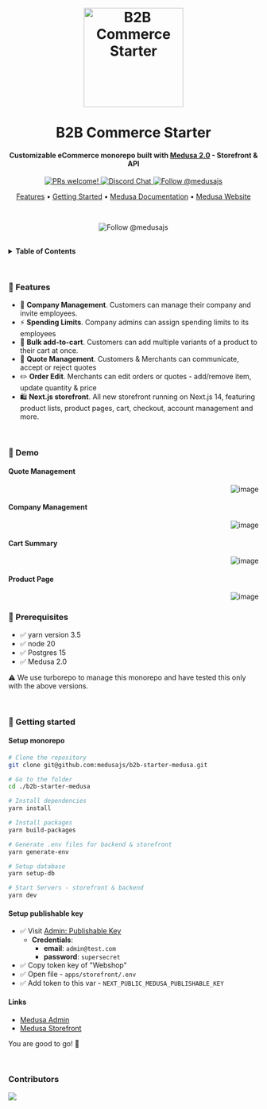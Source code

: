 <h1 align="center">
  <br>
  <a href="http://www.amitmerchant.com/electron-markdownify"><img src="https://github.com/user-attachments/assets/38ba3a7b-e07b-4117-8187-7b171eae3769" alt="B2B Commerce Starter" width="200"></a>
  <br>
  <br>
  B2B Commerce Starter
  <br>
</h1>

<h4 align="center">Customizable eCommerce monorepo built with <a href="https://medusajs.com/" target="_blank">Medusa 2.0</a> - Storefront & API</h4>

<p align="center">
  <a href="https://github.com/medusajs/medusa/blob/master/CONTRIBUTING.md">
    <img src="https://img.shields.io/badge/PRs-welcome-brightgreen.svg?style=flat" alt="PRs welcome!" />
  </a>
    
  <a href="https://discord.gg/xpCwq3Kfn8">
    <img src="https://img.shields.io/badge/chat-on%20discord-7289DA.svg" alt="Discord Chat" />
  </a>

  <a href="https://twitter.com/intent/follow?screen_name=medusajs">
    <img src="https://img.shields.io/twitter/follow/medusajs.svg?label=Follow%20@medusajs" alt="Follow @medusajs" />
  </a>
</p>

<p align="center">
  <a href="#-features">Features</a> •
  <a href="#-getting-started">Getting Started</a> •
  <a href="https://docs.medusajs.com/v2">Medusa Documentation</a> •
  <a href="https://medusajs.com/">Medusa Website</a>
</p>

<br>

<p align="center">
  <img src="https://github.com/user-attachments/assets/00ffe4c0-cba7-422d-8171-2f6bc301f854" alt="Follow @medusajs" />
</p>

<br>

<details>
  <summary><b>Table of Contents</b></summary>

- [Features](#-features)
- [Demo](#-demo)
- [Prerequisites](#-prerequisites)
- [Getting started](#-getting-started)
</details>

&nbsp;

### 🎯 Features

- 🔐 **Company Management**. Customers can manage their company and invite employees.
- ⚡ **Spending Limits**. Company admins can assign spending limits to its employees
- 🚀 **Bulk add-to-cart**. Customers can add multiple variants of a product to their cart at once.
- 📄 **Quote Management**. Customers & Merchants can communicate, accept or reject quotes
- ✏️ **Order Edit**. Merchants can edit orders or quotes - add/remove item, update quantity & price
- 🛍️ **Next.js storefront**. All new storefront running on Next.js 14, featuring product lists, product pages, cart, checkout, account management and more.

&nbsp;

### 💜 Demo

#### Quote Management

<img align="right" src="https://github.com/user-attachments/assets/fa53e46a-8f22-40d5-a761-52bf397be191" alt="image" style=: />
&nbsp;

#### Company Management

<img align="right" src="https://github.com/user-attachments/assets/91afa2e7-4d10-4f41-8319-88e5c4fccf20" alt="image" style=: />
&nbsp;

#### Cart Summary

<img align="right" src="https://github.com/user-attachments/assets/0401450a-196b-4a28-ba1c-0224d64d510b" alt="image" style=: />
&nbsp;

#### Product Page

<img align="right" src="https://github.com/user-attachments/assets/8b077e9c-eade-453c-9145-ddca2acbcad2" alt="image" style=: />
&nbsp;

### 🔔 Prerequisites

- ✅ yarn version 3.5
- ✅ node 20
- ✅ Postgres 15
- ✅ Medusa 2.0

⚠️ We use turborepo to manage this monorepo and have tested this only with the above versions.

&nbsp;

### 🚀 Getting started

#### Setup monorepo

```bash
# Clone the repository
git clone git@github.com:medusajs/b2b-starter-medusa.git

# Go to the folder
cd ./b2b-starter-medusa

# Install dependencies
yarn install

# Install packages
yarn build-packages

# Generate .env files for backend & storefront
yarn generate-env

# Setup database
yarn setup-db

# Start Servers - storefront & backend
yarn dev
```

#### Setup publishable key

- ✅ Visit [Admin: Publishable Key](http://localhost:9000/app/settings/publishable-api-keys)
  - <b>Credentials</b>:
    - <b>email</b>: `admin@test.com`
    - <b>password</b>: `supersecret`
- ✅ Copy token key of "Webshop"
- ✅ Open file - `apps/storefront/.env`
- ✅ Add token to this var - `NEXT_PUBLIC_MEDUSA_PUBLISHABLE_KEY`

#### Links

- [Medusa Admin](http://localhost:9000/app)
- [Medusa Storefront](http://localhost:8000)

You are good to go! 🚀

&nbsp;

### Contributors

<a href = "https://github.com/Tanu-N-Prabhu/Python/graphs/contributors">
  <img src = "https://contrib.rocks/image?repo=medusajs/b2b-starter-medusa"/>
</a>
